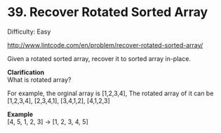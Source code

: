 # 39. Recover Rotated Sorted Array

Difficulty: Easy

http://www.lintcode.com/en/problem/recover-rotated-sorted-array/

Given a rotated sorted array, recover it to sorted array in-place.

**Clarification**  
What is rotated array?

For example, the orginal array is [1,2,3,4], The rotated array of it can be [1,2,3,4], [2,3,4,1], [3,4,1,2], [4,1,2,3]

**Example**  
[4, 5, 1, 2, 3] -> [1, 2, 3, 4, 5]
